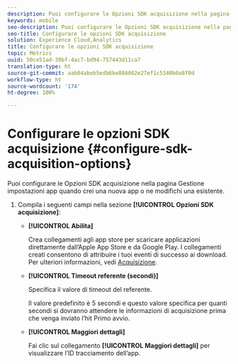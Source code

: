 ```yaml
---
description: Puoi configurare le Opzioni SDK acquisizione nella pagina Gestione impostazioni app quando crei una nuova app o ne modifichi una esistente.
keywords: mobile
seo-description: Puoi configurare le Opzioni SDK acquisizione nella pagina Gestione impostazioni app quando crei una nuova app o ne modifichi una esistente.
seo-title: Configurare le opzioni SDK acquisizione
solution: Experience Cloud,Analytics
title: Configurare le opzioni SDK acquisizione
topic: Metrics
uuid: 50ce51ad-39bf-4ac7-bd94-757443d11ca7
translation-type: ht
source-git-commit: aab04abeb5edb6be886002e27ef1c5340b0a8f0d
workflow-type: ht
source-wordcount: '174'
ht-degree: 100%

---
```



# Configurare le opzioni SDK acquisizione {#configure-sdk-acquisition-options}

Puoi configurare le Opzioni SDK acquisizione nella pagina Gestione impostazioni app quando crei una nuova app o ne modifichi una esistente.

1. Compila i seguenti campi nella sezione **[!UICONTROL Opzioni SDK acquisizione]**:

   * **[!UICONTROL Abilita]**

      Crea collegamenti agli app store per scaricare applicazioni direttamente dall’Apple App Store e da Google Play. I collegamenti creati consentono di attribuire i tuoi eventi di successo ai download. Per ulteriori informazioni, vedi [Acquisizione](/help/using/acquisition-main/acquisition-main.md).

   * **[!UICONTROL Timeout referente (secondi)]**

      Specifica il valore di timeout del referente.

      Il valore predefinito è 5 secondi e questo valore specifica per quanti secondi si dovranno attendere le informazioni di acquisizione prima che venga inviato l’hit Primo avvio.

   * **[!UICONTROL Maggiori dettagli]**

      Fai clic sul collegamento **[!UICONTROL Maggiori dettagli]** per visualizzare l’ID tracciamento dell’app.
